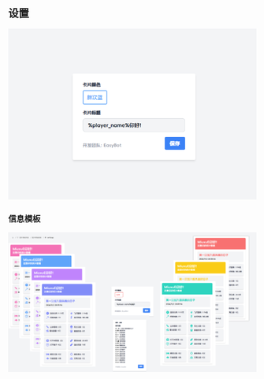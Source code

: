 <script setup>
import ImageTemplate from '../../components/ImageTemplate.vue'
import { Templates } from '../../utils/StaticData'
const template = Templates[1]
</script>

<ImageTemplate
    style="margin-top:15px;"
    :templateInfo="template"
    :propsData="template.props"
    :hideContent="true"
/>

## 设置

![设置](./assets/settings.png)

### 信息模板

![设置](./assets/info.png)